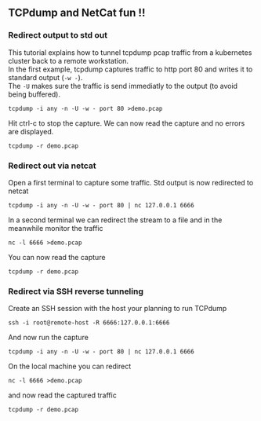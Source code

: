 ## TCPdump and NetCat fun !!

### Redirect output to std out
This tutorial explains how to tunnel tcpdump pcap traffic from a kubernetes cluster back to a remote workstation. <br>
In the first example, tcpdump captures traffic to http port 80 and writes it to standard output (`-w -`).<br> 
The `-U` makes sure the traffic is send immediatly to the output (to avoid being buffered).
```
tcpdump -i any -n -U -w - port 80 >demo.pcap 
```
Hit ctrl-c to stop the capture. We can now read the capture and no errors are displayed.
```
tcpdump -r demo.pcap
```

### Redirect out via netcat
Open a first terminal to capture some traffic. Std output is now redirected to netcat 
```
tcpdump -i any -n -U -w - port 80 | nc 127.0.0.1 6666
```
In a second terminal we can redirect the stream to a file and in the meanwhile monitor the traffic
```
nc -l 6666 >demo.pcap 
```
You can now read the capture
```
tcpdump -r demo.pcap
```

### Redirect via SSH reverse tunneling
Create an SSH session with the host your planning to run TCPdump
```
ssh -i root@remote-host -R 6666:127.0.0.1:6666
```
And now run the capture
```
tcpdump -i any -n -U -w - port 80 | nc 127.0.0.1 6666
```
On the local machine you can redirect 
```
nc -l 6666 >demo.pcap 
```
and now read the captured traffic
```
tcpdump -r demo.pcap
```

